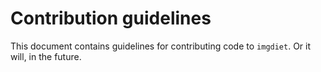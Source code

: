 # Contribution guidelines

This document contains guidelines for contributing code to `imgdiet`. Or
it will, in the future.
